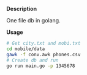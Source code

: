 
**Description**

One file db in golang.

**Usage**

```bash
# Get city.txt and mobi.txt
cd mobile/data
gawk -f conv.awk phones.csv
# Create db and run
go run main.go -p 1345678
```
